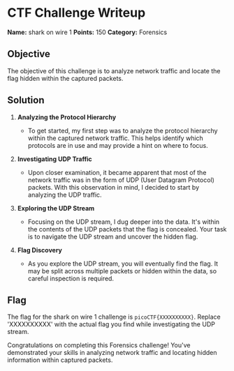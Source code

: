 # CTF Challenge Writeup
**Name:** shark on wire 1
**Points:** 150
**Category:** Forensics

## Objective

The objective of this challenge is to analyze network traffic and locate the flag hidden within the captured packets.

## Solution

1. **Analyzing the Protocol Hierarchy**
   - To get started, my first step was to analyze the protocol hierarchy within the captured network traffic. This helps identify which protocols are in use and may provide a hint on where to focus.

2. **Investigating UDP Traffic**
   - Upon closer examination, it became apparent that most of the network traffic was in the form of UDP (User Datagram Protocol) packets. With this observation in mind, I decided to start by analyzing the UDP traffic.

3. **Exploring the UDP Stream**
   - Focusing on the UDP stream, I dug deeper into the data. It's within the contents of the UDP packets that the flag is concealed. Your task is to navigate the UDP stream and uncover the hidden flag.

4. **Flag Discovery**
   - As you explore the UDP stream, you will eventually find the flag. It may be split across multiple packets or hidden within the data, so careful inspection is required.

## Flag
The flag for the shark on wire 1 challenge is `picoCTF{XXXXXXXXXX}`. Replace 'XXXXXXXXXX' with the actual flag you find while investigating the UDP stream.

Congratulations on completing this Forensics challenge! You've demonstrated your skills in analyzing network traffic and locating hidden information within captured packets.
